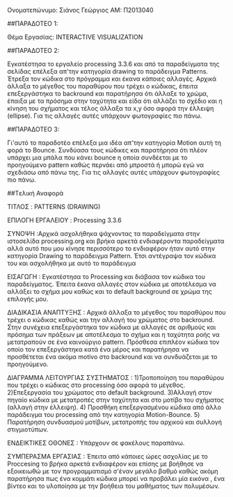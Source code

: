 
Ονοματεπώνυμο: Σιάνος Γεώργιος ΑΜ: Π2013040

##ΠΑΡΑΔΟΤΕΟ 1:

Θέμα Εργασίας: INTERACTIVE VISUALIZATION

##ΠΑΡΑΔΟΤΕΟ 2:

Εγκατέστησα το εργαλείο processing 3.3.6 και από τα παραδείγματα της σελίδας επέλεξα απ'την κατηγορία drawing το παράδειγμα Patterns. Έτρεξα τον κώδικα στο πρόγραμμα και έκανα κάποιες αλλαγές. Αρχικά άλλαξα το μέγεθος του παραθύρου που τρέχει ο κώδικας, έπειτα επεξεργάστηκα το backround και παρατήρησα ότι άλλαξε το χρώμα, έπαιξα με τα πρόσημα στην ταχύτητα και είδα ότι αλλάζει το σχέδιο και η κίνηση του σχήματος και τέλος άλλαξα τα x,y όσο αφορά την έλλειψη (ellipse). Για τις αλλαγές αυτές υπάρχουν φωτογραφίες πιο πάνω.

##ΠΑΡΑΔΟΤΕΟ 3:

Γι'αυτό το παραδοτέο επέλεξα μια ιδέα απ'την κατηγορία Motion αυτή τη φορά το Bounce. Συνδύασα τους κώδικες και παρατήρησα ότι πλέον υπάρχει μια μπάλα που κάνει bounce η οποία συνδέεται με το προηγούμενο pattern καθώς περνάει από μπροστά ή μπορώ εγώ να σχεδιάσω από πάνω της. Για τις αλλαγές αυτές υπάρχουν φωτογραφίες πιο πάνω.

##Tελική Αναφορά

ΤΙΤΛΟΣ : PATTERNS (DRAWING)

ΕΠΙΛΟΓΗ ΕΡΓΑΛΕΙΟΥ : Processing 3.3.6

ΣΥΝΟΨΗ :Αρχικά ασχολήθηκα ψάχνοντας τα παραδείγματα στην ιστοσελίδα processing.org και βρήκα αρκετά ενδιαφέροντα παραδείγματα αλλά αυτό που μου κίνησε περισσότερο το ενδιαφέρον ήταν αυτό στην κατηγορία Drawing το παράδειγμα Pattern. Έτσι αντέγραψα τον κώδικα του και ασχολήθηκα με αυτό το παράδειγμα

ΕΙΣΑΓΩΓΗ : Εγκατέστησα το Processing και διάβασα τον κώδικα του παραδείγματος. Έπειτα έκανα αλλαγές στον κώδικα με αποτέλεσμα να αλλάξει το σχήμα μου καθώς και το default background σε χρώμα της επιλογής μου.

ΔΙΑΔΙΚΑΣΙΑ ΑΝΑΠΤΥΞΗΣ : Αρχικά άλλαξα το μέγεθος του παραθύρου που τρέχει ο κώδικας καθώς και την αλλαγή του χρώματος στο backround. Στην συνέχεια επεξεργάστηκα τον κώδικα με αλλαγές σε αριθμούς και πρόσημα των πράξεων με αποτέλεσμα το σχήμα και η ταχύτητα ροής να μετατραπούν σε ένα καινούργιο pattern. Πρόσθεσα επιπλέον κώδικα τον οποίο τον επεξεργάστηκα κατά ένα μέρος και παρατήρησα να προσθέτεται ένα ακόμα motivo στο backround και να συνδυάζεται με το προηγούμενο.

ΔΙΑΓΡΑΜΜΑ ΛΕΙΤΟΥΡΓΙΑΣ ΣΥΣΤΗΜΑΤΟΣ : 
1)Τροποποίηση του παραθύρου που τρέχει ο κώδικας στο processing όσο αφορά το μέγεθος. 
2)Επεξεργασία του χρώματος στο default background. 
3)Αλλαγή στον πηγαίο κώδικα με μετατροπές στην ταχύτητα και στο μοτίβο του σχήματος (αλλαγή στην έλλειψη). 
4) Προσθήκη επεξεργασμένου κώδικα από άλλο παράδειγμα του processing από την κατηγορία Motion-Bounce. 
5) Παρατήρηση συνδυασμού μοτίβων, μετατροπής του αρχικού και συλλογή στιγμιοτύπων.

ΕΝΔΕΙΚΤΙΚΕΣ ΟΘΟΝΕΣ : Υπάρχουν σε φακέλους παραπάνω.

ΣΥΜΠΕΡΑΣΜΑ ΕΡΓΑΣΙΑΣ : Έπειτα από κάποιες ώρες ασχολίας με το Proccesing το βρήκα αρκετά ενδιαφέρον και επίσης με βοήθησε να εξοικειωθώ με τον προγραμματισμό σ'έναν μεγάλο βαθμό καθώς ακόμη παρατήρησα πως ένα κομμάτι κώδικα μπορεί να προβάλει μία εικόνα , ένα βίντεο και το υλοποίησα με την βοήθεια του μαθήματος των πολυμέσων.
